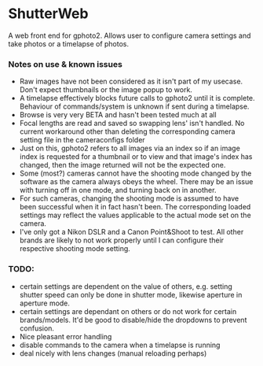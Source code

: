 # ShutterWeb
A web front end for gphoto2. Allows user to configure camera settings and take photos or a timelapse of photos.

<h3>Notes on use & known issues</h3>
<ul>
	<li>Raw images have not been considered as it isn't part of my usecase. Don't expect thumbnails or the image popup to work.</li>
	<li>A timelapse effectively blocks future calls to gphoto2 until it is complete. Behaviour of commands/system is unknown if sent during a timelapse.</li>
	<li>Browse is very very BETA and hasn't been tested much at all</li>
	<li>Focal lengths are read and saved so swapping lens' isn't handled. No current workaround other than deleting the corresponding camera setting file in the cameraconfigs folder</li>
	<li>Just on this, gphoto2 refers to all images via an index so if an image index is requested for a thumbnail or to view and that image's index has changed, then the image returned will not be the expected one.</li>
	<li>Some (most?) cameras cannot have the shooting mode changed by the software as the camera always obeys the wheel. There may be an issue with turning off in one mode, and turning back on in another.</li>
	<li>For such cameras, changing the shooting mode is assumed to have been successful when it in fact hasn't been. The corresponding loaded settings may reflect the values applicable to the actual mode set on the camera.</li>
	<li>I've only got a Nikon DSLR and a Canon Point&Shoot to test.  All other brands are likely to not work properly until I can configure their respective shooting mode setting.</li>
</ul>
<h3>TODO:</h3>
<ul>
	<li>certain settings are dependent on the value of others, e.g. setting shutter speed can only be done in shutter mode, likewise aperture in aperture mode.</li>
	<li>certain settings are dependant on others or do not work for certain brands/models. It'd be good to disable/hide the dropdowns to prevent confusion.</li>
	<li>Nice pleasant error handling</li>
	<li>disable commands to the camera when a timelapse is running</li>
	<li>deal nicely with lens changes (manual reloading perhaps)</li>
</ul>
